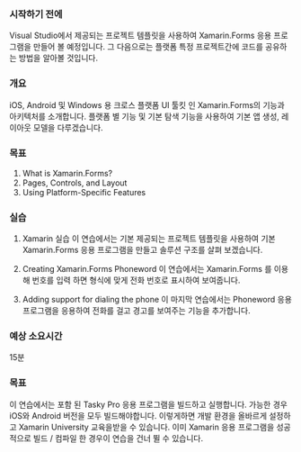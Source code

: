 ### 시작하기 전에
Visual Studio에서 제공되는 프로젝트 템플릿을 사용하여 Xamarin.Forms 응용 프로그램을 만들어 볼 예정입니다. 그 다음으로는 플랫폼 특정 프로젝트간에 코드를 공유하는 방법을 알아볼 것입니다. 

### 개요
iOS, Android 및 Windows 용 크로스 플랫폼 UI 툴킷 인 Xamarin.Forms의 기능과 아키텍처를 소개합니다. 플랫폼 별 기능 및 기본 탐색 기능을 사용하여 기본 앱 생성, 레이아웃 모델을 다루겠습니다.

### 목표
1. What is Xamarin.Forms?
2. Pages, Controls, and Layout
3. Using Platform-Specific Features

### 실습 
1. Xamarin 실습
이 연습에서는 기본 제공되는 프로젝트 템플릿을 사용하여 기본 Xamarin.Forms 응용 프로그램을 만들고 솔루션 구조를 살펴 보겠습니다.

2. Creating Xamarin.Forms Phoneword
이 연습에서는 Xamarin.Forms 를 이용해 번호를 입력 하면 형식에 맞게 전화 번호로 표시하여 보여줍니다.

3. Adding support for dialing the phone
이 마지막 연습에서는 Phoneword 응용 프로그램을 응용하여 전화를 걸고 경고를 보여주는 기능을 추가합니다.

### 예상 소요시간
15분

### 목표
이 연습에서는 포함 된 Tasky Pro 응용 프로그램을 빌드하고 실행합니다. 가능한 경우 iOS와 Android 버전을 모두 빌드해야합니다. 이렇게하면 개발 환경을 올바르게 설정하고 Xamarin University 교육을받을 수 있습니다. 이미 Xamarin 응용 프로그램을 성공적으로 빌드 / 컴파일 한 경우이 연습을 건너 뛸 수 있습니다.
